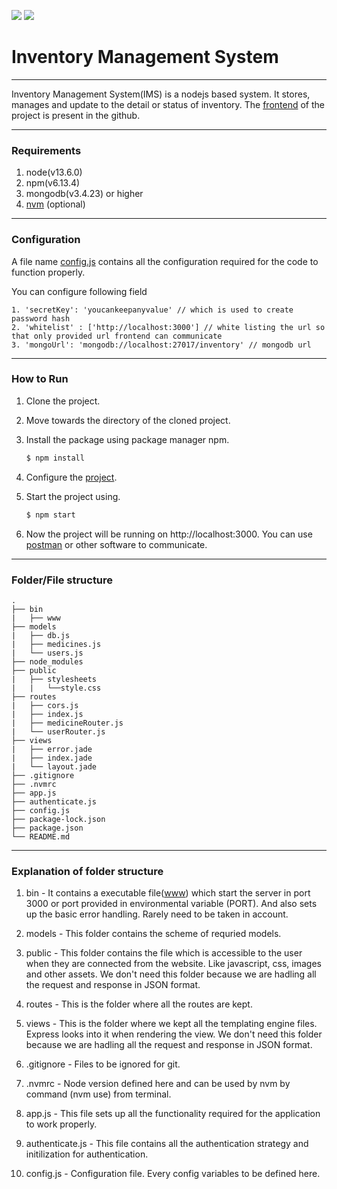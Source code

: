 <a href="https://codeclimate.com/github/prokuranepal/Inventory-backend/maintainability"><img src="https://api.codeclimate.com/v1/badges/e77c1316979c04436631/maintainability" /></a>
<a href="https://codeclimate.com/github/prokuranepal/Inventory-backend/test_coverage"><img src="https://api.codeclimate.com/v1/badges/e77c1316979c04436631/test_coverage" /></a>
# Inventory Management System

---

Inventory Management System(IMS) is a nodejs based system. It stores, manages and update to the detail or status of inventory. The [frontend](https://github.com/prokuranepal/inventory_app) of the project is present in the github.

----

### Requirements

1. node(v13.6.0)
2. npm(v6.13.4)
3. mongodb(v3.4.23) or higher 
4. [nvm](https://github.com/nvm-sh/nvm) (optional)

----

### Configuration

A file name [config.js](config.js) contains all the configuration required for the code to function properly.

You can configure following field

    1. 'secretKey': 'youcankeepanyvalue' // which is used to create password hash
    2. 'whitelist' : ['http://localhost:3000'] // white listing the url so that only provided url frontend can communicate
    3. 'mongoUrl': 'mongodb://localhost:27017/inventory' // mongodb url

----

### How to Run 

1. Clone the project.
2. Move towards the directory of the cloned project.
3. Install the package using package manager npm.

    ```bash
    $ npm install
    ```

4. Configure the [project](#configuration).
5. Start the project using.

    ```bash
    $ npm start
    ```

6. Now the project will be running on http://localhost:3000. You can use [postman](https://www.postman.com/) or other software to communicate.

----

### Folder/File structure

    .
    ├── bin
    |   ├── www
    ├── models
    |   ├── db.js
    |   ├── medicines.js
    |   └── users.js
    ├── node_modules
    ├── public
    |   ├── stylesheets
    |   |   └──style.css
    ├── routes
    |   ├── cors.js
    |   ├── index.js
    |   ├── medicineRouter.js
    |   └── userRouter.js
    ├── views
    |   ├── error.jade
    |   ├── index.jade
    |   └── layout.jade
    ├── .gitignore
    ├── .nvmrc
    ├── app.js
    ├── authenticate.js
    ├── config.js
    ├── package-lock.json
    ├── package.json
    └── README.md

----

### Explanation of folder structure

1. bin - It contains a executable file([www](bin/www)) which start the server in port 3000 or port provided in environmental variable (PORT). And also sets up the basic error handling. Rarely need to be taken in account.

2. models - This folder contains the scheme of requried models.

3. public - This folder contains the file which is accessible to the user when they are connected from the website. Like javascript, css, images and other assets. We don't need this folder because we are hadling all the request and response in JSON format.

4. routes - This is the folder where all the routes are kept.

5. views - This is the folder where we kept all the templating engine files. Express looks into it when rendering the view. We don't need this folder because we are hadling all the request and response in JSON format.

6. .gitignore - Files to be ignored for git.

7. .nvmrc - Node version defined here and can be used by nvm by command (nvm use) from terminal.

8. app.js - This file sets up all the functionality required for the application to work properly.

9. authenticate.js - This file contains all the authentication strategy and initilization for authentication.

10. config.js - Configuration file. Every config variables to be defined here.